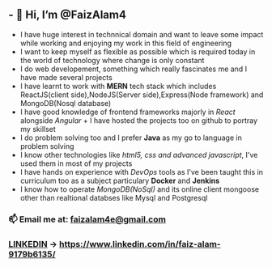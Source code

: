## - 👋 Hi, I’m @FaizAlam4


- I have huge interest in technnical domain and want to leave some impact while working and enjoying my work in this field of engineering
- I want to keep myself as flexible as possible which is required today in the world of technology where change is only constant
- I do web developement, something which really fascinates me and I have made several projects
- I have learnt to work with **MERN** tech stack which includes ReactJS(client side),NodeJS(Server side),Express(Node framework) and MongoDB(Nosql database)
- I have good knowledge of frontend frameworks majorly in *React* alongside *Angular* + I have hosted the projects too on github to portray my skillset
- I do problem solving too and I prefer **Java** as my go to language in problem solving
- I know other technologies like *html5, css and advanced javascript*, I've used them in most of my projects
- I have hands on experience with *DevOps* tools as I've been taught this in curriculum too as a subject particulary **Docker** and **Jenkins**
- I know how to operate *MongoDB(NoSql)* and its online client mongoose other than realtional databses like Mysql and Postgresql

### 📫 Email me at: faizalam4e@gmail.com
  
###     [LINKEDIN](https://www.linkedin.com/in/faiz-alam-9179b6135/) -> https://www.linkedin.com/in/faiz-alam-9179b6135/
           

<!---
FaizAlam4/FaizAlam4 is a ✨ special ✨ repository because its `README.md` (this file) appears on your GitHub profile.
You can click the Preview link to take a look at your changes.
--->
